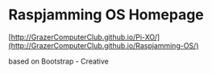 # Raspjamming OS Homepage

[http://GrazerComputerClub.github.io/Pi-XO/](http://GrazerComputerClub.github.io/Raspjamming-OS/)


based on Bootstrap - Creative
